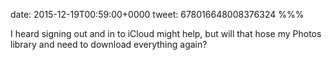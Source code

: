 date: 2015-12-19T00:59:00+0000
tweet: 678016648008376324
%%%

I heard signing out and in to iCloud might help, but will that hose my Photos library and need to download everything again?
